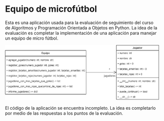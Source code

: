 # Equipo de microfútbol

Esta es una aplicación usada para la evaluación de seguimiento del curso de Algoritmos 
y Programación Orientada a Objetos en Python. La idea de la evaluación es completar la 
implementación de una aplicación para manejar un equipo de micro fútbol.

![Modelo de clases de la aplicación](/assets/class_model.png "Modelo de clases")

El código de la aplicación se encuentra incompleto. La idea es completarlo por medio de
las respuestas a los puntos de la evaluación.